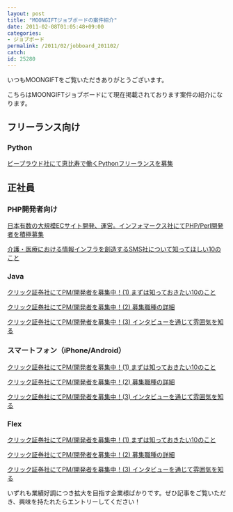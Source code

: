 ```yaml
---
layout: post
title: "MOONGIFTジョブボードの案件紹介"
date: 2011-02-08T01:05:48+09:00
categories:
- ジョブボード
permalink: /2011/02/jobboard_201102/
catch: 
id: 25280
---
```

いつもMOONGIFTをご覧いただきありがとうございます。

  

こちらはMOONGIFTジョブボードにて現在掲載されております案件の紹介になります。

  

## フリーランス向け
  

### Python
  

[ビープラウド社にて恵比寿で働くPythonフリーランスを募集](http://biz.moongift.jp/2011/02/beproud/)

  

## 正社員
  

### PHP開発者向け
  

[日本有数の大規模ECサイト開発、運営。インフォマークス社にてPHP/Perl開発者を積極募集](http://biz.moongift.jp/2011/01/infomarks/)

  

[介護・医療における情報インフラを創造するSMS社について知ってほしい10のこと](http://biz.moongift.jp/2011/01/jobboard_sms/)

  

### Java
  

[クリック証券社にてPM/開発者を募集中！(1) まずは知っておきたい10のこと](http://biz.moongift.jp/2011/01/jobboard_click_1/)

  

[クリック証券社にてPM/開発者を募集中！(2) 募集職種の詳細](http://biz.moongift.jp/2010/12/jobboard_click_2/)

  

[クリック証券社にてPM/開発者を募集中！(3) インタビューを通じて雰囲気を知る](http://biz.moongift.jp/2010/12/jobboard_click_3/)

  

### スマートフォン（iPhone/Android）
  

[クリック証券社にてPM/開発者を募集中！(1) まずは知っておきたい10のこと](http://biz.moongift.jp/2011/01/jobboard_click_1/)

  

[クリック証券社にてPM/開発者を募集中！(2) 募集職種の詳細](http://biz.moongift.jp/2010/12/jobboard_click_2/)

  

[クリック証券社にてPM/開発者を募集中！(3) インタビューを通じて雰囲気を知る](http://biz.moongift.jp/2010/12/jobboard_click_3/)

  

### Flex
  

[クリック証券社にてPM/開発者を募集中！(1) まずは知っておきたい10のこと](http://biz.moongift.jp/2011/01/jobboard_click_1/)

  

[クリック証券社にてPM/開発者を募集中！(2) 募集職種の詳細](http://biz.moongift.jp/2010/12/jobboard_click_2/)

  

[クリック証券社にてPM/開発者を募集中！(3) インタビューを通じて雰囲気を知る](http://biz.moongift.jp/2010/12/jobboard_click_3/)

  

いずれも業績好調につき拡大を目指す企業様ばかりです。ぜひ記事をご覧いただき、興味を持たれたらエントリーしてください！

  
